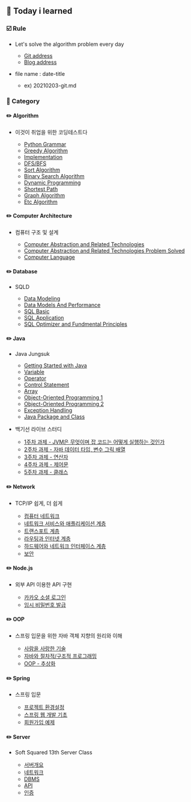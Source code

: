 ## :date: Today i learned

### :ballot_box_with_check: Rule


- Let's solve the algorithm problem every day 

    - [Git address](https://github.com/m1nnh/Solved-the-problem)
    - [Blog address](https://minhyeok-rithm.tistory.com/category/Algorithm)

- file name : date-title

    - ex) 20210203-git.md

### 📂 Category


#### ✏️ Algorithm

- 이것이 취업을 위한 코딩테스트다

    - [Python Grammar](https://github.com/m1nnh/TIL/blob/master/Algorithm/20210223-PythonGrammar.md)
    - [Greedy Algorithm](https://github.com/m1nnh/TIL/blob/master/Algorithm/20210224-GreedyAlgorithm.md)
    - [Implementation](https://github.com/m1nnh/TIL/blob/master/Algorithm/20210225-Implementation.md)
    - [DFS/BFS](https://github.com/m1nnh/TIL/blob/master/Algorithm/20210225-DFS:BFS.md)
    - [Sort Algorithm](https://github.com/m1nnh/TIL/blob/master/Algorithm/20210226-Sort.md)
    - [Binary Search Algorithm](https://github.com/m1nnh/TIL/blob/master/Algorithm/20210227-BinarySearch.md)
    - [Dynamic Programming](https://github.com/m1nnh/TIL/blob/master/Algorithm/20210227-DynamicProgramming.md)
    - [Shortest Path](https://github.com/m1nnh/TIL/blob/master/Algorithm/20210228-ShortestPath.md)
    - [Graph Algorithm](https://github.com/m1nnh/TIL/blob/master/Algorithm/20210228-GraphAlgorithm.md)
    - [Etc Algorithm](https://github.com/m1nnh/TIL/blob/master/Algorithm/20210228-EtcAlgorithm.md)


#### ✏️ Computer Architecture

- 컴퓨터 구조 및 설계
    
    - [Computer Abstraction and Related Technologies](https://github.com/m1nnh/TIL/blob/master/Computer%20Architecture/20210404-컴퓨터%20추상화%20및%20관련%20기술.md)
    - [Computer Abstraction and Related Technologies Problem Solved](https://github.com/m1nnh/TIL/blob/master/Computer%20Architecture/20210405-컴퓨터%20추상화%20및%20관련%20기술%20문제풀이.md)
    - [Computer Language](https://github.com/m1nnh/TIL/blob/master/Computer%20Architecture/20210405-컴퓨터%20언어.md)


#### ✏️ Database

- SQLD

	- [Data Modeling](https://github.com/m1nnh/TIL/blob/master/Database/SQLD/20210301-DataModeling.md)
	- [Data Models And Performance](https://github.com/m1nnh/TIL/blob/master/Database/SQLD/20210301-DataModelsAndPerformance.md)
	- [SQL Basic](https://github.com/m1nnh/TIL/blob/master/Database/SQLD/20210305-SQLBASIC.md)
	- [SQL Application](https://github.com/m1nnh/TIL/blob/master/Database/SQLD/20210306-SQLAPPLICATION.md)
	- [SQL Optimizer and Fundmental Principles](https://github.com/m1nnh/TIL/blob/master/Database/SQLD/20210306-SQL-OptimizerAndFundamentalPrinciples.md)

	
#### ✏️ Java

- Java Jungsuk

	- [Getting Started with Java](https://github.com/m1nnh/TIL/blob/master/Java/Java%20Jungsuk/20210330-Getting_Started_with_Java.md)
	- [Variable](https://github.com/m1nnh/TIL/blob/master/Java/Java%20Jungsuk/20210331-Variable.md)
	- [Operator](https://github.com/m1nnh/TIL/blob/master/Java/Java%20Jungsuk/20210404-Operator.md)
	- [Control Statement](https://github.com/m1nnh/TIL/blob/master/JavaJava%20Jungsuk/20210404-Control-Statement.md)
	- [Array](https://github.com/m1nnh/TIL/blob/master/Java/Java%20Jungsuk/20210405-Array.md)
	- [Object-Oriented Programming 1](https://github.com/m1nnh/TIL/blob/master/Java/Java%20Jungsuk/20210709-OOP1.md)
	- [Object-Oriented Programming 2](https://github.com/m1nnh/TIL/blob/master/Java/Java%20Jungsuk/20210714-OOP2.md)
	- [Exception Handling](https://github.com/m1nnh/TIL/blob/master/Java/Java%20Jungsuk/20210714-Exception%20Handling.md)
	- [Java Package and Class](https://github.com/m1nnh/TIL/blob/master/Java/Java%20Jungsuk/20210714-java.lang%20Package.md)

- 백기선 라이브 스터디

	- [1주차 과제 - JVM은 무엇이며 잡 코드는 어떻게 실행하는 것인가](https://minhyeok-rithm.tistory.com/entry/20210405-Problem-Solved?category=871671)
	- [2주차 과제 - 자바 데이터 타입, 변수 그릭 배열](https://minhyeok-rithm.tistory.com/entry/20210406-LiveStudy-02?category=871671)
	- [3주차 과제 - 연산자](https://github.com/m1nnh/TIL/blob/master/Java/백기선%20Live%20Study/20210706-LiveStudy-03.md)
	- [4주차 과제 - 제어문](https://github.com/m1nnh/TIL/blob/master/Java/백기선%20Live%20Study/20210708-LiveStudy-04.md)
	- [5주차 과제 - 클래스](https://github.com/m1nnh/TIL/blob/master/Java/백기선%20Live%20Study/20210714-LiveStudy-05.md)

#### ✏️ Network

- TCP/IP 쉽게, 더 쉽게

	- [컴퓨터 네트워크](https://github.com/m1nnh/TIL/blob/master/Network/20210630-Computer-Network.md)
	- [네트워크 서비스와 애플리케이션 계층](https://github.com/m1nnh/TIL/blob/master/Network/20210701-Application-Layer.md)
	- [트랜스포트 계층](https://github.com/m1nnh/TIL/blob/master/Network/20210702-Transport-Layer.md)
	- [라우팅과 인터넷 계층](https://github.com/m1nnh/TIL/blob/master/Network/20210704-Internet-Layer.md)
	- [하드웨어와 네트워크 인터페이스 계층](https://github.com/m1nnh/TIL/blob/master/Network/20210705-Network-Interface-Layer.md)
	- [보안](https://github.com/m1nnh/TIL/blob/master/Network/20210705-Security.md)


#### ✏️ Node.js
	
- 외부 API 이용한 API 구현

	- [카카오 소셜 로그인](https://github.com/m1nnh/TIL/blob/master/Node.js/20210706-Kakao-Login.md)
	- [임시 비밀번호 발급](https://github.com/m1nnh/TIL/blob/master/Node.js/20210706-Nodemailer.md)
	

#### ✏️ OOP

- 스프링 입문을 위한 자바 객체 지향의 원리와 이해

    - [사람을 사랑한 기술](https://github.com/m1nnh/TIL/blob/master/OOP/사람을%20사랑한%20기술.md)
    - [자바와 절차적/구조적 프로그래밍](https://github.com/m1nnh/TIL/blob/master/OOP/자바와%20절차적:구조적%20프로그래밍.md)
    - [OOP - 추상화](https://github.com/m1nnh/TIL/blob/master/OOP/OOP-추상화.md)


#### ✏️ Spring

- 스프링 입문

    - [프로젝트 환경설정](https://github.com/m1nnh/TIL/blob/master/Spring/Spring-Basic/Project-Environment.md)
    - [스프링 웹 개발 기초](https://github.com/m1nnh/TIL/blob/master/Spring/Spring-Basic/Spring-Web-Development-Basic.md)
    - [회원가입 예제](https://github.com/m1nnh/TIL/blob/master/Spring/Spring-Basic/Sign-Up-Example.md)


#### ✏️ Server

- Soft Squared 13th Server Class

    - [서버개요](https://github.com/m1nnh/TIL/blob/master/Server/20210411-Server.md)
    - [네트워크](https://github.com/m1nnh/TIL/blob/master/Server/20210418-Network.md)
    - [DBMS](https://github.com/m1nnh/TIL/blob/master/Server/20210425-DBMS.md)
    - [API](https://github.com/m1nnh/TIL/blob/master/Server/20210502-API.md)
    - [인증](https://github.com/m1nnh/TIL/blob/master/Server/20210509-Authentication.md)
